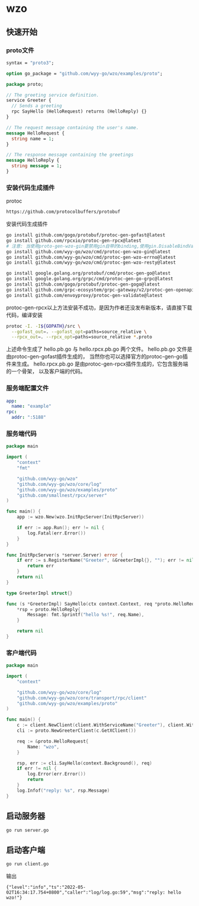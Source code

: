 # wzo

## 快速开始

### proto文件

```protobuf
syntax = "proto3";

option go_package = "github.com/wyy-go/wzo/examples/proto";

package proto;

// The greeting service definition.
service Greeter {
  // Sends a greeting
  rpc SayHello (HelloRequest) returns (HelloReply) {}
}

// The request message containing the user's name.
message HelloRequest {
  string name = 1;
}

// The response message containing the greetings
message HelloReply {
  string message = 1;
}
```

### 安装代码生成插件

protoc
```bash
https://github.com/protocolbuffers/protobuf
```

安装代码生成插件
``` bash
go install github.com/gogo/protobuf/protoc-gen-gofast@latest
go install github.com/rpcxio/protoc-gen-rpcx@latest
# 注意: 当使用proto-gen-wzo-gin要禁用gin自带的binding,使用gin.DisableBindValidation() 接口
go install github.com/wyy-go/wzo/cmd/protoc-gen-wzo-gin@latest
go install github.com/wyy-go/wzo/cmd/protoc-gen-wzo-errno@latest
go install github.com/wyy-go/wzo/cmd/protoc-gen-wzo-resty@latest

go install google.golang.org/protobuf/cmd/protoc-gen-go@latest
go install google.golang.org/grpc/cmd/protoc-gen-go-grpc@latest
go install github.com/gogo/protobuf/protoc-gen-gogo@latest
go install github.com/grpc-ecosystem/grpc-gateway/v2/protoc-gen-openapiv2@latest
go install github.com/envoyproxy/protoc-gen-validate@latest
```


protoc-gen-rpcx以上方法安装不成功，是因为作者还没发布新版本，请直接下载代码，编译安装

```bash
protoc -I. -I${GOPATH}/src \
  --gofast_out=. --gofast_opt=paths=source_relative \
  --rpcx_out=. --rpcx_opt=paths=source_relative *.proto
```

上述命令生成了 hello.pb.go 与 hello.rpcx.pb.go 两个文件。 hello.pb.go 文件是由protoc-gen-gofast插件生成的， 当然你也可以选择官方的protoc-gen-go插件来生成。 hello.rpcx.pb.go 是由protoc-gen-rpcx插件生成的，它包含服务端的一个骨架， 以及客户端的代码。

### 服务端配置文件

```yaml
app:
  name: "example"
rpc:
  addr: ":5188"

```

### 服务端代码

```go
package main

import (
	"context"
	"fmt"

	"github.com/wyy-go/wzo"
	"github.com/wyy-go/wzo/core/log"
	"github.com/wyy-go/wzo/examples/proto"
	"github.com/smallnest/rpcx/server"
)

func main() {
	app := wzo.New(wzo.InitRpcServer(InitRpcServer))

	if err := app.Run(); err != nil {
		log.Fatal(err.Error())
	}
}

func InitRpcServer(s *server.Server) error {
	if err := s.RegisterName("Greeter", &GreeterImpl{}, ""); err != nil {
		return err
	}
	return nil
}

type GreeterImpl struct{}

func (s *GreeterImpl) SayHello(ctx context.Context, req *proto.HelloRequest, rsp *proto.HelloReply) error {
	*rsp = proto.HelloReply{
		Message: fmt.Sprintf("hello %s!", req.Name),
	}

	return nil
}

```

### 客户端代码

```go
package main

import (
	"context"

	"github.com/wyy-go/wzo/core/log"
	"github.com/wyy-go/wzo/core/transport/rpc/client"
	"github.com/wyy-go/wzo/examples/proto"
)

func main() {
	c := client.NewClient(client.WithServiceName("Greeter"), client.WithServiceAddr("127.0.0.1:5188"))
	cli := proto.NewGreeterClient(c.GetXClient())

	req := &proto.HelloRequest{
		Name: "wzo",
	}

	rsp, err := cli.SayHello(context.Background(), req)
	if err != nil {
		log.Error(err.Error())
		return
	}
	log.Infof("reply: %s", rsp.Message)
}
```

## 启动服务器

```bash
go run server.go
```

## 启动客户端

```bash
go run client.go
```

输出

```
{"level":"info","ts":"2022-05-02T16:34:17.754+0800","caller":"log/log.go:59","msg":"reply: hello wzo!"}
```
